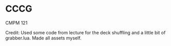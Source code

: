 # CCCG
CMPM 121

Credit:
Used some code from lecture for the deck shuffling and a little bit of grabber.lua.
Made all assets myself.